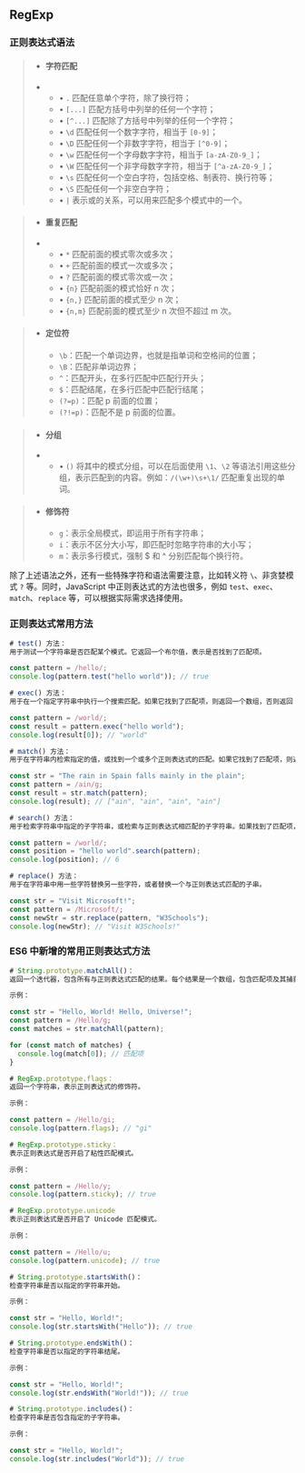 ## RegExp

### 正则表达式语法

> - #### 字符匹配
>
> - - • `.` 匹配任意单个字符，除了换行符；
>   - • `[...]` 匹配方括号中列举的任何一个字符；
>   - • `[^...]` 匹配除了方括号中列举的任何一个字符；
>   - • `\d` 匹配任何一个数字字符，相当于 `[0-9]`；
>   - • `\D` 匹配任何一个非数字字符，相当于 `[^0-9]`；
>   - • `\w` 匹配任何一个字母数字字符，相当于 `[a-zA-Z0-9_]`；
>   - • `\W` 匹配任何一个非字母数字字符，相当于 `[^a-zA-Z0-9_]`；
>   - • `\s` 匹配任何一个空白字符，包括空格、制表符、换行符等；
>   - • `\S` 匹配任何一个非空白字符；
>   - • `|` 表示或的关系，可以用来匹配多个模式中的一个。

> - #### 重复匹配
>
> - - • `*` 匹配前面的模式零次或多次；
>   - • `+` 匹配前面的模式一次或多次；
>   - • `?` 匹配前面的模式零次或一次；
>   - • `{n}` 匹配前面的模式恰好 n 次；
>   - • `{n,}` 匹配前面的模式至少 n 次；
>   - • `{n,m}` 匹配前面的模式至少 n 次但不超过 m 次。

> - #### 定位符
>
>   - `\b`：匹配一个单词边界，也就是指单词和空格间的位置；
>   - `\B`：匹配非单词边界；
>   - `^`：匹配开头，在多行匹配中匹配行开头；
>   - `$`：匹配结尾，在多行匹配中匹配行结尾；
>   - `(?=p)`：匹配 p 前面的位置；
>   - `(?!=p)`：匹配不是 p 前面的位置。

> - #### 分组
>
> - - • `()` 将其中的模式分组，可以在后面使用 `\1`、`\2` 等语法引用这些分组，表示匹配到的内容。例如：`/(\w+)\s+\1/` 匹配重复出现的单词。

> - #### 修饰符
>
>   - `g`：表示全局模式，即运用于所有字符串；
>   - `i`：表示不区分大小写，即匹配时忽略字符串的大小写；
>   - `m`：表示多行模式，强制 $ 和 ^ 分别匹配每个换行符。

除了上述语法之外，还有一些特殊字符和语法需要注意，比如转义符 `\`、非贪婪模式 `?` 等。同时，JavaScript 中正则表达式的方法也很多，例如 `test`、`exec`、`match`、`replace` 等，可以根据实际需求选择使用。

### 正则表达式常用方法

```js
# test() 方法：
用于测试一个字符串是否匹配某个模式。它返回一个布尔值，表示是否找到了匹配项。

const pattern = /hello/;
console.log(pattern.test("hello world")); // true
```

```js
# exec() 方法：
用于在一个指定字符串中执行一个搜索匹配。如果它找到了匹配项，则返回一个数组，否则返回 null。

const pattern = /world/;
const result = pattern.exec("hello world");
console.log(result[0]); // "world"
```

```js
# match() 方法：
用于在字符串内检索指定的值，或找到一个或多个正则表达式的匹配。如果它找到了匹配项，则返回一个数组，否则返回 null。

const str = "The rain in Spain falls mainly in the plain";
const pattern = /ain/g;
const result = str.match(pattern);
console.log(result); // ["ain", "ain", "ain", "ain"]
```

```js
# search() 方法：
用于检索字符串中指定的子字符串，或检索与正则表达式相匹配的子字符串。如果找到了匹配项，则返回匹配的起始位置，否则返回 -1。

const pattern = /world/;
const position = "hello world".search(pattern);
console.log(position); // 6
```

```js
# replace() 方法：
用于在字符串中用一些字符替换另一些字符，或者替换一个与正则表达式匹配的子串。

const str = "Visit Microsoft!";
const pattern = /Microsoft/;
const newStr = str.replace(pattern, "W3Schools");
console.log(newStr); // "Visit W3Schools!"
```

### ES6 中新增的常用正则表达式方法

```js
# String.prototype.matchAll()：
返回一个迭代器，包含所有与正则表达式匹配的结果。每个结果是一个数组，包含匹配项及其捕获组。

示例：

const str = "Hello, World! Hello, Universe!";
const pattern = /Hello/g;
const matches = str.matchAll(pattern);

for (const match of matches) {
  console.log(match[0]); // 匹配项
}
```

```js
# RegExp.prototype.flags：
返回一个字符串，表示正则表达式的修饰符。

示例：

const pattern = /Hello/gi;
console.log(pattern.flags); // "gi"
```

```js
# RegExp.prototype.sticky：
表示正则表达式是否开启了粘性匹配模式。

示例：

const pattern = /Hello/y;
console.log(pattern.sticky); // true
```

```js
# RegExp.prototype.unicode
表示正则表达式是否开启了 Unicode 匹配模式。

示例：

const pattern = /Hello/u;
console.log(pattern.unicode); // true
```

```js
# String.prototype.startsWith()：
检查字符串是否以指定的字符串开始。

示例：

const str = "Hello, World!";
console.log(str.startsWith("Hello")); // true
```

```js
# String.prototype.endsWith()：
检查字符串是否以指定的字符串结尾。

示例：

const str = "Hello, World!";
console.log(str.endsWith("World!")); // true
```

```js
# String.prototype.includes()：
检查字符串是否包含指定的子字符串。

示例：

const str = "Hello, World!";
console.log(str.includes("World")); // true
```

```

```

